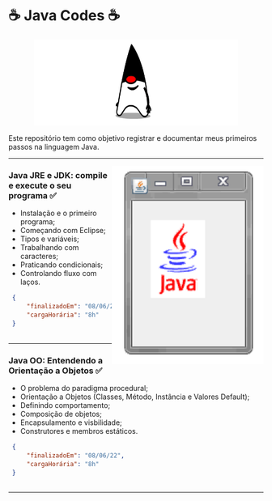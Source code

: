 # ☕ Java Codes ☕


<p align="center">
  <img align="" alt="mascoteJava" src="https://github.com/gabiazevedo/java-codes/blob/main/java_gif.gif" height="170px" width="80%" />
</p>

Este repositório tem como objetivo registrar e documentar meus primeiros passos na linguagem Java.

---

<img align="right" alt="GIF" src="https://github.com/gabiazevedo/java-codes/blob/main/java_gif2.gif" width="300px" />

### Java JRE e JDK: compile e execute o seu programa ✅
 - Instalação e o primeiro programa;
 - Começando com Eclipse;
 - Tipos e variáveis;
 - Trabalhando com caracteres;
 - Praticando condicionais;
 - Controlando fluxo com laços.
  
 ```json
  {
      "finalizadoEm": "08/06/22",
      "cargaHorária": "8h"
  }
  
  ```
---

### Java OO: Entendendo a Orientação a Objetos ✅
- O problema do paradigma procedural;
- Orientação a Objetos (Classes, Método, Instância e Valores Default);
- Definindo comportamento;
- Composição de objetos;
- Encapsulamento e visbilidade;
- Construtores e membros estáticos.
  
 ```json
  {
      "finalizadoEm": "08/06/22",
      "cargaHorária": "8h"
  }
  
  ```
 --- 

